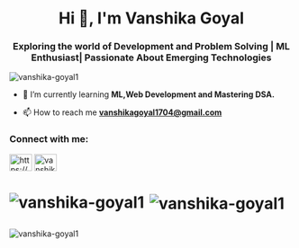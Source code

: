 <h1 align="center">Hi 👋, I'm Vanshika Goyal</h1>
<h3 align="center">Exploring the world of Development and Problem Solving | ML Enthusiast| Passionate About Emerging Technologies</h3>

<p align="left"> <img src="https://komarev.com/ghpvc/?username=vanshika-goyal1&label=Profile%20views&color=0e75b6&style=flat" alt="vanshika-goyal1" /> </p>

- 🌱 I’m currently learning **ML,Web Development and Mastering DSA.**

- 📫 How to reach me **vanshikagoyal1704@gmail.com**

<h3 align="left">Connect with me:</h3>
<p align="left">
<a href="https://linkedin.com/in/vanshika-goyal-30225524a" target="blank"><img align="center" src="https://raw.githubusercontent.com/rahuldkjain/github-profile-readme-generator/master/src/images/icons/Social/linked-in-alt.svg" alt="https://wwvanshika-goyal-30225524a" height="30" width="40" /></a>
<a href="https://instagram.com/vanshika_goyal17" target="blank"><img align="center" src="https://raw.githubusercontent.com/rahuldkjain/github-profile-readme-generator/master/src/images/icons/Social/instagram.svg" alt="vanshika_goyal17" height="30" width="40" /></a>
</p>


# <p><img align="left" src="https://github-readme-stats.vercel.app/api/top-langs?username=vanshika-goyal1&show_icons=true&locale=en&layout=compact" alt="vanshika-goyal1" /></p>

# <p>&nbsp;<img align="center" src="https://github-readme-stats.vercel.app/api?username=vanshika-goyal1&show_icons=true&locale=en" alt="vanshika-goyal1" /></p>

<p><img align="center" src="https://github-readme-streak-stats.herokuapp.com/?user=vanshika-goyal1&" alt="vanshika-goyal1" /></p>

